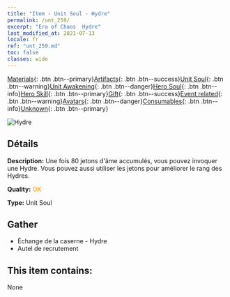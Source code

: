 ```yaml
---
title: "Item - Unit Soul - Hydre"
permalink: /unt_259/
excerpt: "Era of Chaos  Hydre"
last_modified_at: 2021-07-13
locale: fr
ref: "unt_259.md"
toc: false
classes: wide
---
```

 [Materials](/ItemsFR/){: .btn .btn--primary}[Artifacts](/ItemsFR/Artifacts/){: .btn .btn--success}[Unit Soul](/ItemsFR/UnitSoul/){: .btn .btn--warning}[Unit Awakening](/ItemsFR/UnitAwakening/){: .btn .btn--danger}[Hero Soul](/ItemsFR/HeroSoul/){: .btn .btn--info}[Hero Skill](/ItemsFR/HeroSkill/){: .btn .btn--primary}[Gift](/ItemsFR/Gift/){: .btn .btn--success}[Event related](/ItemsFR/Events/){: .btn .btn--warning}[Avatars](/ItemsFR/Avatars/){: .btn .btn--danger}[Consumables](/ItemsFR/Consumables/){: .btn .btn--info}[Unknown](/ItemsFR/Unknown/){: .btn .btn--primary}

 ![Hydre](/images/u/ti_duotoulong.jpg)

## Détails
 **Description:** Une fois 80 jetons d'âme accumulés, vous pouvez invoquer une Hydre. Vous pouvez aussi utiliser les jetons pour améliorer le rang des Hydres.

 **Quality:** <span style="color: #FF8C00">OK</span>

 **Type:** Unit Soul

## Gather

*    Échange de la caserne - Hydre 
*    Autel de recrutement 

## This item contains:

  None

